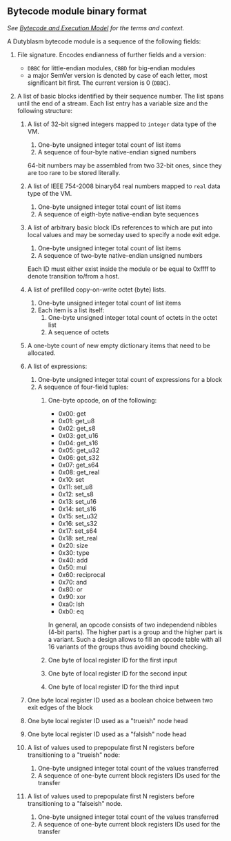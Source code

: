 ## Bytecode module binary format

*See [Bytecode and Execution Model](bytecode.md) for the terms and context.*

A Dutyblasm bytecode module is a sequence of the following fields:

1. File signature. Encodes endianness of further fields and a version:

   - `DBBC` for little-endian modules, `CBBD` for big-endian modules
   - a major SemVer version is denoted by case of each letter, most significant
     bit first. The current version is 0 (`DBBC`).

2. A list of basic blocks identified by their sequence number. The list spans
   until the end of a stream. Each list entry has a variable size and the
   following structure:

   1. A list of 32-bit signed integers mapped to `integer` data type of the VM.

      1. One-byte unsigned integer total count of list items
      2. A sequence of four-byte native-endian signed numbers

      64-bit numbers may be assembled from two 32-bit ones, since they are too
      rare to be stored literally.

   1. A list of IEEE 754-2008 binary64 real numbers mapped to `real` data type
     of the VM.

      1. One-byte unsigned integer total count of list items
      2. A sequence of eigth-byte native-endian byte sequences

   1. A list of arbitrary basic block IDs references to which are put into local
      values and may be someday used to specify a node exit edge.

      1. One-byte unsigned integer total count of list items
      2. A sequence of two-byte native-endian unsigned numbers

      Each ID must either exist inside the module or be equal to 0xffff to
      denote transition to/from a host.

   1. A list of prefilled copy-on-write octet (byte) lists.

      1. One-byte unsigned integer total count of list items
      2. Each item is a list itself:
         1. One-byte unsigned integer total count of octets in the octet list
         2. A sequence of octets

   1. A one-byte count of new empty dictionary items that need to be allocated.

   1. A list of expressions:

      1. One-byte unsigned integer total count of expressions for a block
      2. A sequence of four-field tuples:
         1. One-byte opcode, on of the following:

            - 0x00: get
            - 0x01: get_u8
            - 0x02: get_s8
            - 0x03: get_u16
            - 0x04: get_s16
            - 0x05: get_u32
            - 0x06: get_s32
            - 0x07: get_s64
            - 0x08: get_real
            - 0x10: set
            - 0x11: set_u8
            - 0x12: set_s8
            - 0x13: set_u16
            - 0x14: set_s16
            - 0x15: set_u32
            - 0x16: set_s32
            - 0x17: set_s64
            - 0x18: set_real
            - 0x20: size
            - 0x30: type
            - 0x40: add
            - 0x50: mul
            - 0x60: reciprocal
            - 0x70: and
            - 0x80: or
            - 0x90: xor
            - 0xa0: lsh
            - 0xb0: eq

             In general, an opcode consists of two independend nibbles (4-bit
             parts). The higher part is a group and the higher part is a
             variant. Such a design allows to fill an opcode table with all 16
             variants of the groups thus avoiding bound checking.

         2. One byte of local register ID for the first input
         3. One byte of local register ID for the second input
         4. One byte of local register ID for the third input

   1. One byte local register ID used as a boolean choice between two exit edges
      of the block

   1. One byte local register ID used as a "trueish" node head

   1. One byte local register ID used as a "falsish" node head

   1. A list of values used to prepopulate first N registers before
      transitioning to a "trueish" node:

      1. One-byte unsigned integer total count of the values transferred
      2. A sequence of one-byte current block registers IDs used for the
         transfer

   1. A list of values used to prepopulate first N registers before
      transitioning to a "falseish" node.

      1. One-byte unsigned integer total count of the values transferred
      2. A sequence of one-byte current block registers IDs used for the
         transfer
